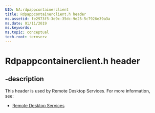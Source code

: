 ```yaml
---
UID: NA:rdpappcontainerclient
title: Rdpappcontainerclient.h header
ms.assetid: fe2973f5-3e9c-35dc-9e25-5c7926e39a3a
ms.date: 01/11/2019
ms.keywords: 
ms.topic: conceptual
tech.root: termserv
---
```


# Rdpappcontainerclient.h header


## -description


This header is used by Remote Desktop Services. For more information, see:

- [Remote Desktop Services](../_termserv/index.md)

